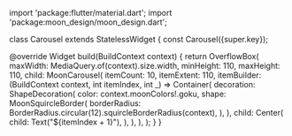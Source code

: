 import 'package:flutter/material.dart';
import 'package:moon_design/moon_design.dart';

class Carousel extends StatelessWidget {
  const Carousel({super.key});

  @override
  Widget build(BuildContext context) {
    return OverflowBox(
      maxWidth: MediaQuery.of(context).size.width,
      minHeight: 110,
      maxHeight: 110,
      child: MoonCarousel(
        itemCount: 10,
        itemExtent: 110,
        itemBuilder: (BuildContext context, int itemIndex, int _) => Container(
          decoration: ShapeDecoration(
            color: context.moonColors!.goku,
            shape: MoonSquircleBorder(
              borderRadius: BorderRadius.circular(12).squircleBorderRadius(context),
            ),
          ),
          child: Center(
            child: Text("${itemIndex + 1}"),
          ),
        ),
      ),
    );
  }
}